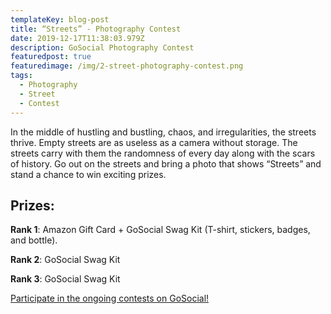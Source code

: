 ```yaml
---
templateKey: blog-post
title: “Streets” - Photography Contest
date: 2019-12-17T11:38:03.979Z
description: GoSocial Photography Contest
featuredpost: true
featuredimage: /img/2-street-photography-contest.png
tags:
  - Photography
  - Street
  - Contest
---
```

In the middle of hustling and bustling, chaos, and irregularities, the streets thrive. Empty streets are as useless as a camera without storage. The streets carry with them the randomness of every day along with the scars of history. Go out on the streets and bring a photo that shows “Streets” and stand a chance to win exciting prizes.



## **Prizes:**

**Rank 1**: Amazon Gift Card + GoSocial Swag Kit (T-shirt, stickers, badges, and bottle).

**Rank 2**: GoSocial Swag Kit

**Rank 3**: GoSocial Swag Kit



[Participate in the ongoing contests on GoSocial!](https://play.google.com/store/apps/details?id=com.go.social.prod)
